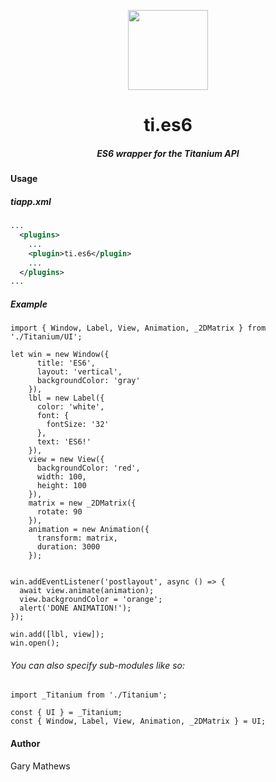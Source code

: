 <p align="center">
	<img src="https://github.com/appcelerator/ti.es6/raw/master/icon.png" height="128" width="128">
	<h1 align="center">ti.es6</h1>
	<h5 align="center">ES6 wrapper for the Titanium API</h6>
</p>

#### Usage
##### tiapp.xml
```XML
...
  <plugins>
    ...
    <plugin>ti.es6</plugin>
    ...
  </plugins>
...
```

##### Example
```JS
import { Window, Label, View, Animation, _2DMatrix } from './Titanium/UI';

let win = new Window({
      title: 'ES6',
      layout: 'vertical',
      backgroundColor: 'gray'
    }),
    lbl = new Label({
      color: 'white',
      font: {
        fontSize: '32'
      },
      text: 'ES6!'
    }),
    view = new View({
      backgroundColor: 'red',
      width: 100,
      height: 100
    }),
    matrix = new _2DMatrix({
      rotate: 90
    }),
    animation = new Animation({
      transform: matrix,
      duration: 3000
    });


win.addEventListener('postlayout', async () => {
  await view.animate(animation);
  view.backgroundColor = 'orange';
  alert('DONE ANIMATION!');
});

win.add([lbl, view]);
win.open();
```
###### You can also specify sub-modules like so:
```
import _Titanium from './Titanium';

const { UI } = _Titanium;
const { Window, Label, View, Animation, _2DMatrix } = UI;
```

#### Author
Gary Mathews